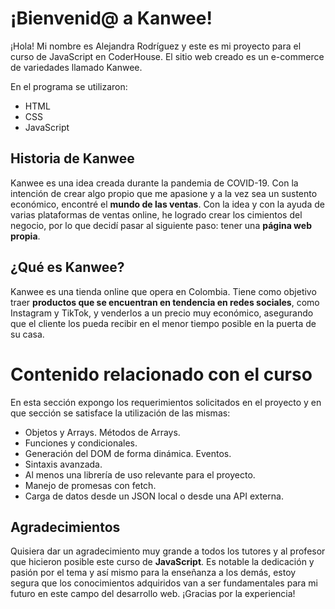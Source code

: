 
# ¡Bienvenid@ a Kanwee!
¡Hola! Mi nombre es Alejandra Rodríguez y este es mi proyecto para el curso de JavaScript en CoderHouse. El sitio web creado es un e-commerce de variedades llamado Kanwee.

En el programa se utilizaron:
 - HTML
 - CSS
 - JavaScript


## Historia de Kanwee
Kanwee es una idea creada durante la pandemia de COVID-19. Con la intención de crear algo propio que me apasione y a la vez sea un sustento económico, encontré el **mundo de las ventas**. Con la idea y con la ayuda de varias plataformas de ventas online, he logrado crear los cimientos del negocio, por lo que decidí pasar al siguiente paso: tener una **página web propia**.

## ¿Qué es Kanwee?
Kanwee es una tienda online que opera en Colombia. Tiene como objetivo traer **productos que se encuentran en tendencia en redes sociales**, como Instagram y TikTok, y venderlos a un precio muy económico, asegurando que el cliente los pueda recibir en el menor tiempo posible en la puerta de su casa.

# Contenido relacionado con el curso
En esta sección expongo los requerimientos solicitados en el proyecto y en que sección se satisface la utilización de las mismas:

* Objetos y Arrays. Métodos de Arrays.
* Funciones y condicionales.
* Generación del DOM de forma dinámica. Eventos.
* Sintaxis avanzada.
* Al menos una librería de uso relevante para el proyecto.
* Manejo de promesas con fetch. 
* Carga de datos desde un JSON local o desde una API externa.



## Agradecimientos
Quisiera dar un agradecimiento muy grande a todos los tutores y al profesor que hicieron posible este curso de **JavaScript**. Es notable la dedicación y pasión por el tema y así mismo para la enseñanza a los demás, estoy segura que los conocimientos adquiridos van a ser fundamentales para mi futuro en este campo del desarrollo web.
¡Gracias por la experiencia!

